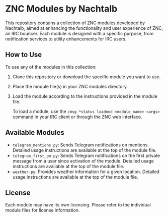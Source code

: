 # ZNC Modules by Nachtalb

This repository contains a collection of ZNC modules developed by Nachtalb,
aimed at enhancing the functionality and user experience of ZNC, an IRC bouncer.
Each module is designed with a specific purpose, from notification services to
utility enhancements for IRC users.

## How to Use

To use any of the modules in this collection:

1. Clone this repository or download the specific module you want to use.
2. Place the module file(s) in your ZNC modules directory.
3. Load the module according to the instructions provided in the module file.

   To load a module, use the `/msg *status loadmod <module_name> <args>` command
   in your IRC client or through the ZNC web interface.

## Available Modules

- `telegram_mentions.py`: Sends Telegram notifications on mentions. Detailed
  usage instructions are available at the top of the module file.
- `telegram_first_pm.py`: Sends Telegram notifications on the first private
  message from a user since activation of the module. Detailed usage
  instructions are available at the top of the module file.
- `weather.py`: Provides weather information for a given location. Detailed
  usage instructions are available at the top of the module file.

## License

Each module may have its own licensing. Please refer to the individual module
files for license information.
